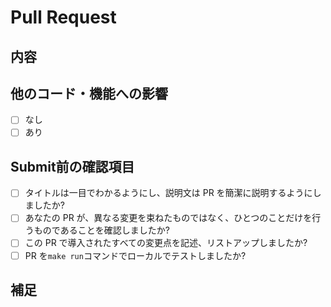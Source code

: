 # Pull Request

## 内容

<!-- 変更の目的・内容 もしくは 関連する Issue 番号 -->

<!-- ビューの変更がある場合はスクショによる比較などがあるとわかりやすい -->

## 他のコード・機能への影響

- [ ] なし
- [ ] あり

<!-- ある場合は記述 -->

<!-- この関数を変更したのでこの機能にも影響がある、など -->

## Submit前の確認項目

<!-- PRをSubmitする前に確認する項目 -->

- [ ] タイトルは一目でわかるようにし、説明文は PR を簡潔に説明するようにしましたか?
- [ ] あなたの PR が、異なる変更を束ねたものではなく、ひとつのことだけを行うものであることを確認しましたか?
- [ ] この PR で導入されたすべての変更点を記述、リストアップしましたか?
- [ ] PR を`make run`コマンドでローカルでテストしましたか?

## 補足

<!-- レビューをする際に見てほしい点、ローカル環境で試す際の注意点、など -->
